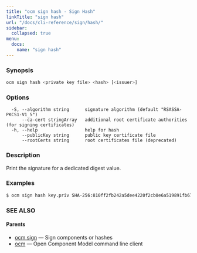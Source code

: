 ```yaml
---
title: "ocm sign hash - Sign Hash"
linkTitle: "sign hash"
url: "/docs/cli-reference/sign/hash/"
sidebar:
  collapsed: true
menu:
  docs:
    name: "sign hash"
---
```


### Synopsis

```bash
ocm sign hash <private key file> <hash> [<issuer>]
```

### Options

```text
  -S, --algorithm string      signature algorithm (default "RSASSA-PKCS1-V1_5")
      --ca-cert stringArray   additional root certificate authorities (for signing certificates)
  -h, --help                  help for hash
      --publicKey string      public key certificate file
      --rootCerts string      root certificates file (deprecated)
```

### Description

Print the signature for a dedicated digest value.
	
### Examples

```bash
$ ocm sign hash key.priv SHA-256:810ff2fb242a5dee4220f2cb0e6a519891fb67f2f828a6cab4ef8894633b1f50
```

### SEE ALSO

#### Parents

* [ocm sign](ocm_sign.md)	 &mdash; Sign components or hashes
* [ocm](ocm.md)	 &mdash; Open Component Model command line client

